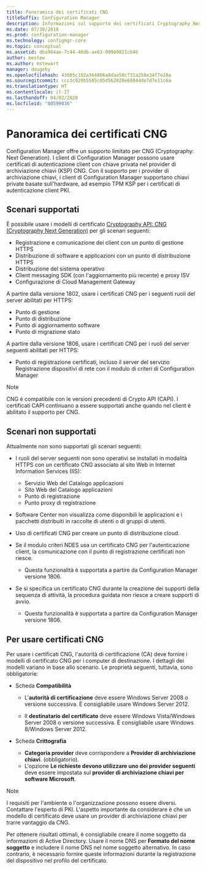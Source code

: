 ```yaml
---
title: Panoramica dei certificati CNG
titleSuffix: Configuration Manager
description: Informazioni sul supporto dei certificati Cryptography Next Generation (CNG) per i clienti e i server Configuration Manager.
ms.date: 07/30/2018
ms.prod: configuration-manager
ms.technology: configmgr-core
ms.topic: conceptual
ms.assetid: dba904ae-7c44-46db-ae63-999b9821cb46
author: mestew
ms.author: mstewart
manager: dougeby
ms.openlocfilehash: 43085c102a364866a8daa50c731a256e34f7e28a
ms.sourcegitcommit: ccc3c929b5585c05d562020e68044de7d7e11c6a
ms.translationtype: HT
ms.contentlocale: it-IT
ms.lasthandoff: 04/02/2020
ms.locfileid: "80599836"
---
```

# <a name="cng-certificates-overview"></a>Panoramica dei certificati CNG
<!-- 1356191 --> 

Configuration Manager offre un supporto limitato per CNG (Cryptography: Next Generation). I client di Configuration Manager possono usare certificati di autenticazione client con chiave privata nel provider di archiviazione chiavi (KSP) CNG. Con il supporto per i provider di archiviazione chiavi, i client di Configuration Manager supportano chiavi private basate sull'hardware, ad esempio TPM KSP per i certificati di autenticazione client PKI.

## <a name="supported-scenarios"></a>Scenari supportati
È possibile usare i modelli di certificato [Cryptography API: CNG (Cryptography Next Generation)](https://msdn.microsoft.com/library/windows/desktop/bb204775.aspx) per gli scenari seguenti:

- Registrazione e comunicazione dei client con un punto di gestione HTTPS   
- Distribuzione di software e applicazioni con un punto di distribuzione HTTPS   
- Distribuzione del sistema operativo  
- Client messaging SDK (con l'aggiornamento più recente) e proxy ISV   
- Configurazione di Cloud Management Gateway  

A partire dalla versione 1802, usare i certificati CNG per i seguenti ruoli del server abilitati per HTTPS: <!-- 1357314 -->   
- Punto di gestione
- Punto di distribuzione
- Punto di aggiornamento software
- Punto di migrazione stato     

A partire dalla versione 1806, usare i certificati CNG per i ruoli del server seguenti abilitati per HTTPS:

- Punto di registrazione certificati, incluso il server del servizio Registrazione dispositivi di rete con il modulo di criteri di Configuration Manager <!--1357314-->

> [!NOTE]
> CNG è compatibile con le versioni precedenti di Crypto API (CAPI). I certificati CAPI continuano a essere supportati anche quando nel client è abilitato il supporto per CNG.

## <a name="unsupported-scenarios"></a>Scenari non supportati

Attualmente non sono supportati gli scenari seguenti:

- I ruoli del server seguenti non sono operativi se installati in modalità HTTPS con un certificato CNG associato al sito Web in Internet Information Services (IIS): 
    - Servizio Web del Catalogo applicazioni
    - Sito Web del Catalogo applicazioni
    - Punto di registrazione  
    - Punto proxy di registrazione  

- Software Center non visualizza come disponibili le applicazioni e i pacchetti distribuiti in raccolte di utenti o di gruppi di utenti.

- Uso di certificati CNG per creare un punto di distribuzione cloud.

- Se il modulo criteri NDES usa un certificato CNG per l'autenticazione client, la comunicazione con il punto di registrazione certificati non riesce. 
    - Questa funzionalità è supportata a partire da Configuration Manager versione 1806.

- Se si specifica un certificato CNG durante la creazione dei supporti della sequenza di attività, la procedura guidata non riesce a creare supporti di avvio.
    - Questa funzionalità è supportata a partire da Configuration Manager versione 1806.

## <a name="to-use-cng-certificates"></a>Per usare certificati CNG

Per usare i certificati CNG, l'autorità di certificazione (CA) deve fornire i modelli di certificato CNG per i computer di destinazione. I dettagli dei modelli variano in base allo scenario. Le proprietà seguenti, tuttavia, sono obbligatorie:

- Scheda **Compatibilità**

    - L'**autorità di certificazione** deve essere Windows Server 2008 o versione successiva. È consigliabile usare Windows Server 2012.

    - Il **destinatario del certificato** deve essere Windows Vista/Windows Server 2008 o versione successiva. È consigliabile usare Windows 8/Windows Server 2012.

- Scheda **Crittografia**

    - **Categoria provider** deve corrispondere a **Provider di archiviazione chiavi**. (obbligatorio).
    - L'opzione **Le richieste devono utilizzare uno dei provider seguenti** deve essere impostata sul **provider di archiviazione chiavi per software Microsoft**. 

> [!NOTE]
> I requisiti per l'ambiente o l'organizzazione possono essere diversi. Contattare l'esperto di PKI. L'aspetto importante da considerare è che un modello di certificato deve usare un provider di archiviazione chiavi per trarre vantaggio da CNG.

Per ottenere risultati ottimali, è consigliabile creare il nome soggetto da informazioni di Active Directory. Usare il nome DNS per **Formato del nome soggetto** e includere il nome DNS nel nome soggetto alternativo. In caso contrario, è necessario fornire queste informazioni durante la registrazione del dispositivo nel profilo del certificato.
